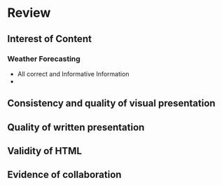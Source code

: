# Review

## Interest of Content

### Weather Forecasting
- All correct and Informative Information
- 

## Consistency and quality of visual presentation

## Quality of written presentation

## Validity of HTML

## Evidence of collaboration